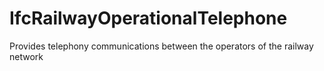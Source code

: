 IfcRailwayOperationalTelephone
==============================
Provides telephony communications between the operators of the railway network


